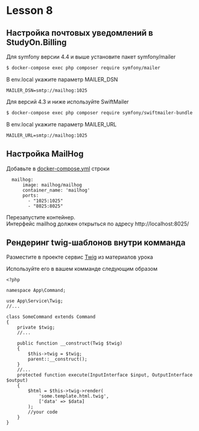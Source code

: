 # Lesson 8

## Настройка почтовых уведомлений в StudyOn.Billing

Для symfony версии 4.4 и выше установите пакет symfony/mailer

```bash
$ docker-compose exec php composer require symfony/mailer
```

В env.local укажите параметр MAILER_DSN
```
MAILER_DSN=smtp://mailhog:1025
```

Для версий 4.3 и ниже используйте SwiftMailer

```bash
$ docker-compose exec php composer require symfony/swiftmailer-bundle
```
В env.local укажите параметр MAILER_URL

```
MAILER_URL=smtp://mailhog:1025
```


## Настройка MailHog

Добавьте в [docker-compose.yml](study-on.billing/docker-compose.yml) строки

```
  mailhog:
      image: mailhog/mailhog
      container_name: 'mailhog'
      ports:
        - "1025:1025"
        - "8025:8025"
```

Перезапустите контейнер.   
Интерфейс mailhog должен открыться по адресу http://localhost:8025/

## Рендеринг twig-шаблонов внутри комманда

Разместите в проекте сервис [Twig](study-on.billing/src/Service/Twig.php) из материалов урока

Используйте его в вашем комманде следующим образом 

```
<?php

namespace App\Command;

use App\Service\Twig;
//...

class SomeCommand extends Command
{
    private $twig;
    //...

    public function __construct(Twig $twig)
    {
        $this->twig = $twig;
        parent::__construct();
    }
    //...
    protected function execute(InputInterface $input, OutputInterface $output)
    {
        $html = $this->twig->render(
            'some.template.html.twig',
            ['data' => $data]
        );
        //your code
    }
}
```
